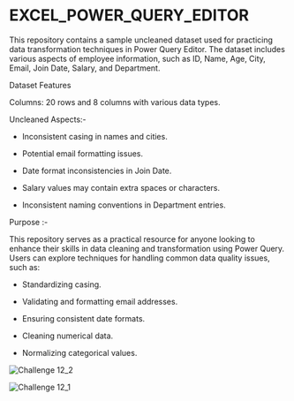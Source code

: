 # EXCEL_POWER_QUERY_EDITOR
This repository contains a sample uncleaned dataset used for practicing data transformation techniques in Power Query Editor. The dataset includes various aspects of employee information, such as ID, Name, Age, City, Email, Join Date, Salary, and Department.

Dataset Features

Columns: 20 rows and 8 columns with various data types.

Uncleaned Aspects:-

* Inconsistent casing in names and cities.
  
* Potential email formatting issues.
  
* Date format inconsistencies in Join Date.
  
* Salary values may contain extra spaces or characters.
  
* Inconsistent naming conventions in Department entries.
  
Purpose :-

This repository serves as a practical resource for anyone looking to enhance their skills in data cleaning and transformation using Power Query. Users can explore techniques for handling common data quality issues, such as:

* Standardizing casing.
  
* Validating and formatting email addresses.
  
* Ensuring consistent date formats.
  
* Cleaning numerical data.
  
* Normalizing categorical values.

![Challenge 12_2](https://github.com/user-attachments/assets/f5e5b4d1-c18b-4ab9-a14f-0b558979c2a2)

![Challenge 12_1](https://github.com/user-attachments/assets/849c6fbe-5fa1-408b-88e7-c6aa8ef434e8)


